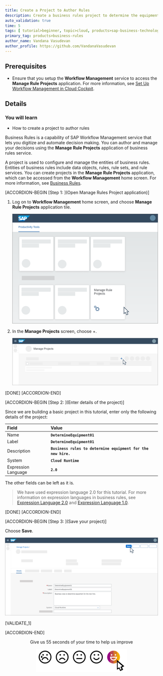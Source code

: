 ```yaml
---
title: Create a Project to Author Rules
description: Create a business rules project to determine the equipment for a new employee based on employee details.
auto_validation: true
time: 5
tags: [ tutorial>beginner, topic>cloud, products>sap-business-technology-platform, products>sap-btp--cloud-foundry-environment]
primary_tag: products>business-rules
author_name: Vandana Vasudevan
author_profile: https://github.com/VandanaVasudevan
---
```

## Prerequisites
 - Ensure that you setup the **Workflow Management** service to access the **Manage Rule Projects** application. For more information, see [Set Up Workflow Management in Cloud Cockpit](cp-starter-ibpm-employeeonboarding-1-setup).

## Details
### You will learn
  - How to create a project to author rules

Business Rules is a capability of SAP Workflow Management service that lets you digitize and automate decision making. You can author and manage your decisions using the **Manage Rule Projects** application of business rules service.

A project is used to configure and manage the entities of business rules. Entities of business rules include data objects, rules, rule sets, and rule services. You can create projects in the **Manage Rule Projects** application, which can be accessed from the **Workflow Management** home screen. For more information, see [Business Rules](https://help.sap.com/viewer/product/BUSINESS_RULES/Cloud/en-US).

[ACCORDION-BEGIN [Step 1: ](Open Manage Rules Project application)]

1. Log on to **Workflow Management** home screen, and choose **Manage Rule Projects** application tile.

    ![Workflow Management - MRP](Create-Screenshot1.png)

2. In the **Manage Projects** screen, choose +.

    ![Create a new project](Create-Screenshot2.png)

[DONE]
[ACCORDION-END]

[ACCORDION-BEGIN [Step 2: ](Enter details of the project)]

Since we are building a basic project in this tutorial, enter only the following details of the project:

|  Field     | Value
|  :------------- | :-------------
|  Name           | **`DetermineEquipment01`**
|  Label           | **`DetermineEquipment01`**
|  Description    | **`Business rules to determine equipment for the new hire.`**
|  System            | **`Cloud Runtime`**
|  Expression Language    | **`2.0`**

The other fields can be left as it is.

> We have used expression language 2.0 for this tutorial. For more information on expression languages in business rules, see [Expression Language 2.0](https://help.sap.com/viewer/0e4dd38c4e204f47b1ffd09e5684537b/Cloud/en-US/b10229a87b1644bd82baa8cd2c6e6991.html) and [Expression Language 1.0](https://help.sap.com/viewer/0e4dd38c4e204f47b1ffd09e5684537b/Cloud/en-US/0f73cd85e5f04e0ea77486109ee97964.html).


[DONE]
[ACCORDION-END]

[ACCORDION-BEGIN [Step 3: ](Save your project)]

Choose **Save**.

![Save the project](Create-Screenshot3.png)

[VALIDATE_1]

[ACCORDION-END]

<p style="text-align: center;">Give us 55 seconds of your time to help us improve</p>

<p style="text-align: center;"><a href="https://sapinsights.eu.qualtrics.com/jfe/form/SV_0im30RgTkbEEHMV?TutorialID=cp-cf-businessrules04-create-project&graphics=true" target="_blank"><img src="https://raw.githubusercontent.com/SAPDocuments/Tutorials/master/data/images/285738_Emotion_Faces_R_purple.png"></a></p>
